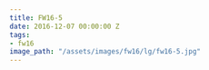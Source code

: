 ```yaml
---
title: FW16-5
date: 2016-12-07 00:00:00 Z
tags:
- fw16
image_path: "/assets/images/fw16/lg/fw16-5.jpg"
---
```


